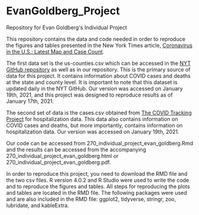 # EvanGoldberg_Project
Repository for Evan Goldberg's Individual Project

This repository contains the data and code needed in order to reproduce the figures and tables presented in the New York Times article, [Coronavirus in the U.S.:
Latest Map and Case Count](https://www.nytimes.com/interactive/2020/us/coronavirus-us-cases.html#anomaly-notes). 

The first data set is the us-counties.csv which can be accessed in the [NYT GitHub repository](https://github.com/nytimes/covid-19-data) as well as in our repository. This is the primary source of data for this project. It contains information about COVID cases and deaths at the state and county level. It is important to note that this dataset is updated daily in the NYT GitHub. Our version was accessed on January 19th, 2021, and this project was designed to reproduce results as of January 17th, 2021. 

The second set of data is the cases.csv obtained from [The COVID Tracking Project](https://covidtracking.com/data) for hospitalization data. This data also contains information on COVID cases and deaths, but more importantly, contains information on hospitalization data. Our version was accessed on January 19th, 2021.

Our code can be accessed from 270_individual_project_evan_goldberg.Rmd and the results can be accessed from the accompanying 270_individual_project_evan_goldberg.html or 270_individual_project_evan_goldberg.pdf. 

In order to reproduce this project, you need to download the RMD file and the two csv files. R version 4.0.2 and R Studio were used to write the code and to reproduce the figures and tables. All steps for reproducing the plots and tables are located in the RMD file. The following packages were used and are also included in the RMD file: ggplot2, tidyverse, stringr, zoo, lubridate, and kableExtra. 
